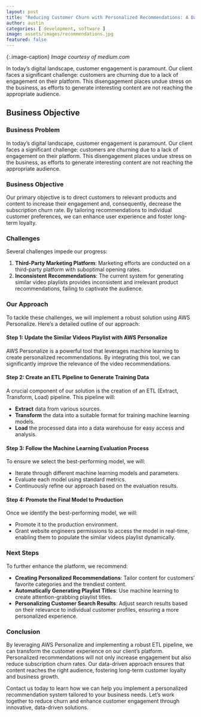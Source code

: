 ```yaml
---
layout: post
title: "Reducing Customer Churn with Personalized Recommendations: A Data-Driven Approach"
author: austin
categories: [ development, software ]
image: assets/images/recommendations.jpg
featured: false
---
```


{:.image-caption}
*Image courtesy of medium.com*

In today’s digital landscape, customer engagement is paramount. Our client faces a significant challenge: customers are churning due to a lack of engagement on their platform. This disengagement places undue stress on the business, as efforts to generate interesting content are not reaching the appropriate audience.

## Business Objective

### Business Problem

In today’s digital landscape, customer engagement is paramount. Our client faces a significant challenge: customers are churning due to a lack of engagement on their platform. This disengagement places undue stress on the business, as efforts to generate interesting content are not reaching the appropriate audience.

### Business Objective

Our primary objective is to direct customers to relevant products and content to increase their engagement and, consequently, decrease the subscription churn rate. By tailoring recommendations to individual customer preferences, we can enhance user experience and foster long-term loyalty.

### Challenges

Several challenges impede our progress:
1. **Third-Party Marketing Platform**: Marketing efforts are conducted on a third-party platform with suboptimal opening rates.
2. **Inconsistent Recommendations**: The current system for generating similar video playlists provides inconsistent and irrelevant product recommendations, failing to captivate the audience.

### Our Approach

To tackle these challenges, we will implement a robust solution using AWS Personalize. Here’s a detailed outline of our approach:

#### Step 1: Update the Similar Videos Playlist with AWS Personalize

AWS Personalize is a powerful tool that leverages machine learning to create personalized recommendations. By integrating this tool, we can significantly improve the relevance of the video recommendations.

#### Step 2: Create an ETL Pipeline to Generate Training Data

A crucial component of our solution is the creation of an ETL (Extract, Transform, Load) pipeline. This pipeline will:
- **Extract** data from various sources.
- **Transform** the data into a suitable format for training machine learning models.
- **Load** the processed data into a data warehouse for easy access and analysis.

#### Step 3: Follow the Machine Learning Evaluation Process

To ensure we select the best-performing model, we will:
- Iterate through different machine learning models and parameters.
- Evaluate each model using standard metrics.
- Continuously refine our approach based on the evaluation results.

#### Step 4: Promote the Final Model to Production

Once we identify the best-performing model, we will:
- Promote it to the production environment.
- Grant website engineers permissions to access the model in real-time, enabling them to populate the similar videos playlist dynamically.

### Next Steps

To further enhance the platform, we recommend:
- **Creating Personalized Recommendations**: Tailor content for customers’ favorite categories and the trendiest content.
- **Automatically Generating Playlist Titles**: Use machine learning to create attention-grabbing playlist titles.
- **Personalizing Customer Search Results**: Adjust search results based on their relevance to individual customer profiles, ensuring a more personalized experience.

### Conclusion

By leveraging AWS Personalize and implementing a robust ETL pipeline, we can transform the customer experience on our client’s platform. Personalized recommendations will not only increase engagement but also reduce subscription churn rates. Our data-driven approach ensures that content reaches the right audience, fostering long-term customer loyalty and business growth.

Contact us today to learn how we can help you implement a personalized recommendation system tailored to your business needs. Let’s work together to reduce churn and enhance customer engagement through innovative, data-driven solutions.